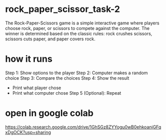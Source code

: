 # rock_paper_scissor_task-2

The Rock-Paper-Scissors game is a simple interactive game where players choose rock, paper, or scissors to compete against the computer. 
The winner is determined based on the classic rules: rock crushes scissors, scissors cuts paper, and paper covers rock.

# how it runs
Step 1: Show options to the player
Step 2: Computer makes a random choice
Step 3: Compare the choices
Step 4: Show the result
   * Print what player chose
   * Print what computer chose
Step 5 (Optional): Repeat

# open in google colab

https://colab.research.google.com/drive/1GhSGz8ZYYogu0wB0ehkoanjGFqxDgOCK?usp=sharing


